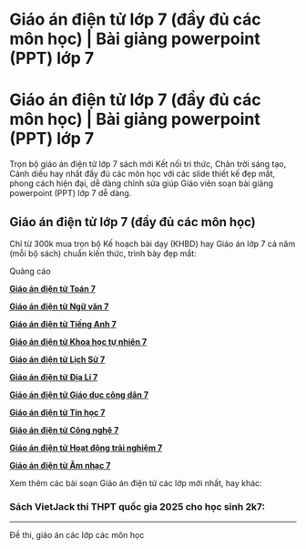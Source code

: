 # Giáo án điện tử lớp 7 (đầy đủ các môn học) | Bài giảng powerpoint (PPT) lớp 7

# Giáo án điện tử lớp 7 (đầy đủ các môn học) | Bài giảng powerpoint (PPT) lớp 7

Trọn bộ giáo án điện tử lớp 7 sách mới Kết nối tri thức, Chân trời sáng tạo, Cánh diều hay nhất đầy đủ các môn học với các slide thiết kế đẹp mắt, phong cách hiện đại, dễ dàng chỉnh sửa giúp Giáo viên soạn bài giảng powerpoint (PPT) lớp 7 dễ dàng.

## Giáo án điện tử lớp 7 (đầy đủ các môn học)

Chỉ từ 300k mua trọn bộ Kế hoạch bài dạy (KHBD) hay Giáo án lớp 7 cả năm (mỗi bộ sách) chuẩn kiến thức, trình bày đẹp mắt:

Quảng cáo

[**Giáo án điện tử Toán 7**](https://vietjack.com/giao-an/giao-an-dien-tu-toan-lop-7.jsp)

[**Giáo án điện tử Ngữ văn 7**](https://vietjack.com/giao-an/giao-an-dien-tu-ngu-van-lop-7.jsp)

[**Giáo án điện tử Tiếng Anh 7**](https://vietjack.com/giao-an/giao-an-dien-tu-tieng-anh-lop-7.jsp)

[**Giáo án điện tử Khoa học tự nhiên 7**](https://vietjack.com/giao-an/giao-an-dien-tu-khtn-7.jsp)

[**Giáo án điện tử Lịch Sử 7**](https://vietjack.com/giao-an/giao-an-dien-tu-lich-su-lop-7.jsp)

[**Giáo án điện tử Địa Lí 7**](https://vietjack.com/giao-an/giao-an-dien-tu-dia-li-lop-7.jsp)

[**Giáo án điện tử Giáo dục công dân 7**](https://vietjack.com/giao-an/giao-an-dien-tu-giao-duc-cong-dan-lop-7.jsp)

[**Giáo án điện tử Tin học 7**](https://vietjack.com/giao-an/giao-an-dien-tu-tin-hoc-lop-7.jsp)

[**Giáo án điện tử Công nghệ 7**](https://vietjack.com/giao-an/giao-an-dien-tu-cong-nghe-lop-7.jsp)

[**Giáo án điện tử Hoạt động trải nghiệm 7**](https://vietjack.com/giao-an/giao-an-dien-tu-hoat-dong-trai-nghiem-lop-7.jsp)

[**Giáo án điện tử Âm nhạc 7**](https://vietjack.com/giao-an/giao-an-dien-tu-am-nhac-lop-7.jsp)

Xem thêm các bài soạn Giáo án điện tử các lớp mới nhất, hay khác:

### Sách VietJack thi THPT quốc gia 2025 cho học sinh 2k7:

* * *

Đề thi, giáo án các lớp các môn học
